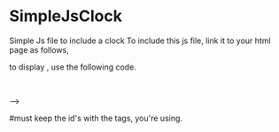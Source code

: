 # SimpleJsClock
Simple Js file to include a clock
To include this js file, link it to your html page as follows,
<script type="text/javascript" src="../simplejsclock.js"></script>

to display , use the following code.
<!--
<body onload="startTime(12)">
<p id="hrs"></p><br/> <!--to display hour-->
<p id="mins"></p><br/><!--to display minutes-->
<p id="secs"> </p> <!--to display seconds-->
</body>
-->


#must keep the id's with the tags, you're using.
